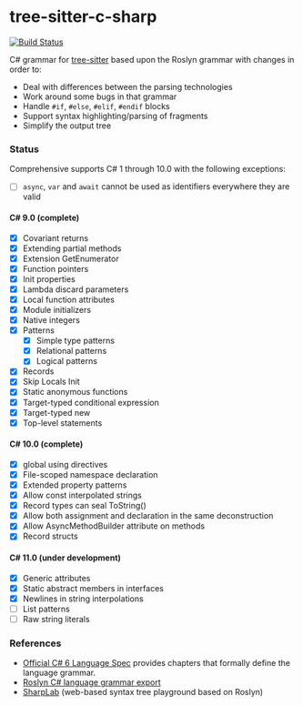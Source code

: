 # tree-sitter-c-sharp

[![Build Status](https://github.com/tree-sitter/tree-sitter-c-sharp/workflows/build/badge.svg)](https://github.com/tree-sitter/tree-sitter-c-sharp/actions?query=workflow%3Abuild)

C# grammar for [tree-sitter](https://github.com/tree-sitter/tree-sitter) based upon the Roslyn grammar with changes in order to:

- Deal with differences between the parsing technologies
- Work around some bugs in that grammar
- Handle `#if`, `#else`, `#elif`, `#endif` blocks
- Support syntax highlighting/parsing of fragments
- Simplify the output tree

### Status

Comprehensive supports C# 1 through 10.0 with the following exceptions:

- [ ] `async`, `var` and `await` cannot be used as identifiers everywhere they are valid

#### C# 9.0 (complete)

- [x] Covariant returns
- [x] Extending partial methods
- [x] Extension GetEnumerator
- [x] Function pointers
- [x] Init properties
- [x] Lambda discard parameters
- [x] Local function attributes
- [x] Module initializers
- [x] Native integers
- [x] Patterns
  - [x] Simple type patterns
  - [x] Relational patterns
  - [x] Logical patterns
- [x] Records
- [x] Skip Locals Init
- [x] Static anonymous functions
- [x] Target-typed conditional expression
- [x] Target-typed new
- [x] Top-level statements

#### C# 10.0 (complete)

- [x] global using directives
- [x] File-scoped namespace declaration
- [x] Extended property patterns
- [x] Allow const interpolated strings
- [x] Record types can seal ToString()
- [x] Allow both assignment and declaration in the same deconstruction
- [x] Allow AsyncMethodBuilder attribute on methods
- [x] Record structs

#### C# 11.0 (under development)

- [x] Generic attributes
- [x] Static abstract members in interfaces
- [x] Newlines in string interpolations
- [ ] List patterns
- [ ] Raw string literals

### References

- [Official C# 6 Language Spec](https://github.com/dotnet/csharplang/blob/master/spec/) provides chapters that formally define the language grammar.
- [Roslyn C# language grammar export](https://github.com/dotnet/roslyn/blob/master/src/Compilers/CSharp/Portable/Generated/CSharp.Generated.g4)
- [SharpLab](https://sharplab.io) (web-based syntax tree playground based on Roslyn)

